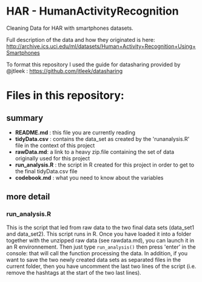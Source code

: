 # HAR - HumanActivityRecognition
Cleaning Data for HAR with smartphones datasets. 

Full description of the data and how they originated is here:
http://archive.ics.uci.edu/ml/datasets/Human+Activity+Recognition+Using+Smartphones

To format this repository I used the guide for datasharing provided by @jtleek : https://github.com/jtleek/datasharing 

# Files in this repository:

## summary
- **README.md** : this file you are currently reading
- **tidyData.csv** : contains the  data_set as created by the 'runanalysis.R' file in the context of this project
- **rawData.md**: a link to a heavy zip.file containing the set of data originally used for this project 
- **run_analysis.R** : the script in R created for this project in order to get to the final tidyData.csv file 
- **codebook.md** : what you need to know about the variables

## more detail
### run_analysis.R
This is the script that led from raw data to the two final data sets (data_set1 and data_set2).
This script runs in R. Once you have loaded it into a folder together with the unzipped raw data (see rawdata.md), you can launch it in an R environnement. Then just type `run_analysis()` then press 'enter' in the console: that will call the function processing the data.
In addition, if you want to save the two newly created data sets as separated files in the current folder, then you have uncomment the last two lines of the script (i.e. remove the hashtags at the start of the two last lines). 
